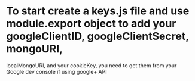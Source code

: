 # To start create a keys.js file and use module.export object to add your googleClientID, googleClientSecret, mongoURI, 
 localMongoURI, and your cookieKey, you need to get them from your Google dev console if using google+ API
